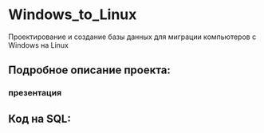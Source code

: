 # Windows_to_Linux
Проектирование и создание базы данных для миграции компьютеров с Windows на Linux

## Подробное описание проекта:
### презентация

## Код на SQL:
